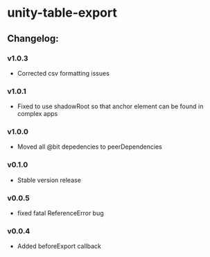 # unity-table-export

## Changelog:

### v1.0.3
- Corrected csv formatting issues

### v1.0.1
- Fixed to use shadowRoot so that anchor element can be found in complex apps

### v1.0.0
- Moved all @bit depedencies to peerDependencies

### v0.1.0
- Stable version release

### v0.0.5
- fixed fatal ReferenceError bug

### v0.0.4
- Added beforeExport callback